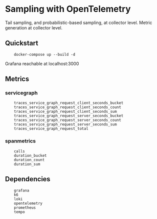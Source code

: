 # Sampling with OpenTelemetry

Tail sampling, and probabilistic-based sampling, at collector level.
Metric generation at collector level.

## Quickstart

```shell
    docker-compose up --build -d 
```

Grafana reachable at localhost:3000

## Metrics

### servicegraph
```
    traces_service_graph_request_client_seconds_bucket
    traces_service_graph_request_client_seconds_count
    traces_service_graph_request_client_seconds_sum
    traces_service_graph_request_server_seconds_bucket
    traces_service_graph_request_server_seconds_count
    traces_service_graph_request_server_seconds_sum
    traces_service_graph_request_total
```

### spanmetrics

```
    calls
    duration_bucket
    duration_count
    duration_sum
```

## Dependencies

```
    grafana
    k6
    loki
    opentelemetry
    prometheus
    tempo
```